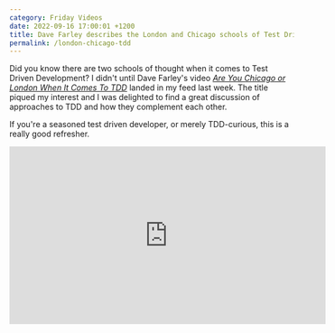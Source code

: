 ```yaml
---
category: Friday Videos
date: 2022-09-16 17:00:01 +1200
title: Dave Farley describes the London and Chicago schools of Test Driven Development
permalink: /london-chicago-tdd
---
```


Did you know there are two schools of thought when it comes to Test Driven Development? I didn't until Dave Farley's video *[Are You Chicago or London When It Comes To TDD](https://www.youtube.com/watch?v=_S5iUf0ANyQ)* landed in my feed last week. The title piqued my interest and I was delighted to find a great discussion of approaches to TDD and how they complement each other.

If you're a seasoned test driven developer, or merely TDD-curious, this is a really good refresher.

<iframe width="560" height="315" src="https://www.youtube-nocookie.com/embed/_S5iUf0ANyQ" title="YouTube video player" frameborder="0" allow="accelerometer; autoplay; clipboard-write; encrypted-media; gyroscope; picture-in-picture" allowfullscreen></iframe>